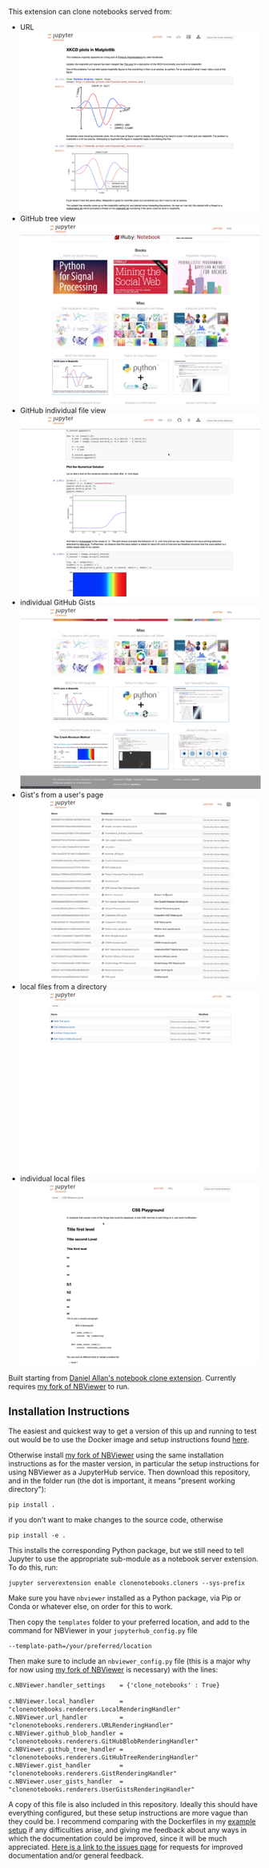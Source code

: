 This extension can clone notebooks served from:

* URL
[![url_clone](docs/images/url_clone_thumbnail.png)](https://gfycat.com/warmcreepyanemoneshrimp)
* GitHub tree view
[![github_tree_clone](docs/images/github_tree_clone_thumbnail.png)](https://gfycat.com/accomplishedwebbedharlequinbug)
* GitHub individual file view
[![github_blob_clone](docs/images/github_blob_clone_thumbnail.png)](https://gfycat.com/periodiccheeryarrowcrab)
* individual GitHub Gists
[![gist_clone](docs/images/gist_clone_thumbnail.png)](https://gfycat.com/hugesafehornedviper)
* Gist's from a user's page
[![user_gists_clone](docs/images/user_gists_clone_thumbnail.png)](https://gfycat.com/yearlycleanafricanjacana)
* local files from a directory
[![local_dirview_clone](docs/images/local_dirview_clone_thumbnail.png)](https://gfycat.com/ficklescentedasianpiedstarling)
* individual local files
[![local_clone](docs/images/local_clone_thumbnail.png)](https://gfycat.com/fakedeephawaiianmonkseal)

Built starting from
[Daniel Allan's notebook clone extension](https://github.com/danielballan/notebook-clone-extension). Currently
requires [my fork of NBViewer](https://github.com/krinsman/nbviewer)
to run.

## Installation Instructions

The easiest and quickest way to get a version of this up and running
to test out would be to use the Docker image and setup instructions
found
[here](https://github.com/krinsman/jupyterhub-deploy/tree/master/nbviewer/cloneviewer).

Otherwise install [my fork of NBViewer](https://github.com/krinsman/nbviewer) using the same installation
instructions as for the master version, in particular the setup
instructions for using NBViewer as a JupyterHub service. Then download this repository,
and in the folder run (the dot is important, it means "present working
directory"):

    pip install .

if you don't want to make changes to the source code, otherwise

    pip install -e .

This installs the corresponding Python package, but we still need to
tell Jupyter to use the appropriate sub-module as a notebook server
extension. To do this, run:

    jupyter serverextension enable clonenotebooks.cloners --sys-prefix

Make sure you have `nbviewer` installed as a Python package, via Pip
or Conda or whatever else, on order for this to work.

Then copy the `templates` folder to your preferred location, and add
to the command for NBViewer in your `jupyterhub_config.py` file

    --template-path=/your/preferred/location

Then make sure to include an `nbviewer_config.py` file (this is a major why
for now using
[my fork of NBViewer](https://github.com/krinsman/nbviewer) is
necessary) with the lines:

    c.NBViewer.handler_settings    = {'clone_notebooks' : True}
    
    c.NBViewer.local_handler       = "clonenotebooks.renderers.LocalRenderingHandler"
    c.NBViewer.url_handler         = "clonenotebooks.renderers.URLRenderingHandler"
    c.NBViewer.github_blob_handler = "clonenotebooks.renderers.GitHubBlobRenderingHandler"
    c.NBViewer.github_tree_handler = "clonenotebooks.renderers.GitHubTreeRenderingHandler"
    c.NBViewer.gist_handler        = "clonenotebooks.renderers.GistRenderingHandler"
    c.NBViewer.user_gists_handler  = "clonenotebooks.renderers.UserGistsRenderingHandler"

A copy of this file is also included in this repository. Ideally this
should have everything configured, but these setup instructions are more
vague than they could be. I recommend comparing with the Dockerfiles in my
[example setup](https://github.com/krinsman/jupyterhub-deploy/tree/master/nbviewer/cloneviewer)
if any difficulties arise, and giving me feedback about any ways in
which the documentation could be improved, since it will be much
appreciated. [Here is a link to the issues page](https://github.com/krinsman/clonenotebooks/issues)
for requests for improved documentation and/or general feedback.
